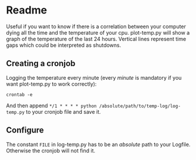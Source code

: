 # Readme
Useful if you want to know if there is a correlation between your computer dying all the time and the temperature of your cpu.
plot-temp.py will show a graph of the temperature of the last 24 hours. Vertical lines represent time gaps which could be interpreted as shutdowns.

## Creating a cronjob
Logging the temperature every minute (every _minute_ is mandatory if you want plot-temp.py to work correctly):

    crontab -e
And then append `*/1 * * * * python /absolute/path/to/temp-log/log-temp.py` to your cronjob file and save it.

## Configure
The constant `FILE` in log-temp.py has to be an _absolute_ path to your Logfile. Otherwise the cronjob will not find it.
